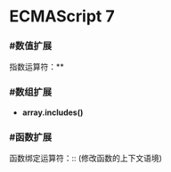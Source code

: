 # ECMAScript 7 #

### #数值扩展 ###

指数运算符：**

### #数组扩展 ###

+ __array.includes()__

### #函数扩展 ###

函数绑定运算符：:: (修改函数的上下文语境)
